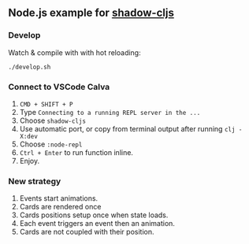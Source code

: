 
Node.js example for [shadow-cljs](https://github.com/thheller/shadow-cljs)
----

### Develop

Watch & compile with with hot reloading:

```
./develop.sh
```


### Connect to VSCode Calva

1. `CMD + SHIFT + P`
2. Type `Connecting to a running REPL server in the ...`
3. Choose `shadow-cljs`
4. Use automatic port, or copy from terminal output after running `clj -X:dev`
5. Choose `:node-repl`
6. `Ctrl + Enter` to run function inline.
7. Enjoy.


### New strategy 

1. Events start animations. 
2. Cards are rendered once 
3. Cards positions setup once when state loads.
4. Each event triggers an event then an animation.
5. Cards are not coupled with their position.


